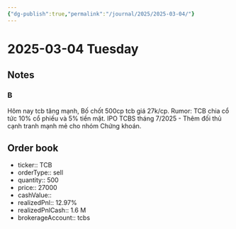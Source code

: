 ```yaml
---
{"dg-publish":true,"permalink":"/journal/2025/2025-03-04/"}
---
```


# 2025-03-04 Tuesday

## Notes

### B

Hôm nay tcb tăng mạnh, Bố chốt 500cp tcb giá 27k/cp.
Rumor: TCB chia cổ tức 10% cổ phiếu và 5% tiền mặt.
IPO TCBS tháng 7/2025 - Thêm đối thủ cạnh tranh mạnh mẻ cho nhóm Chứng khoán.

## Order book

- ticker:: TCB
- orderType:: sell
- quantity:: 500
- price:: 27000
- cashValue::
- realizedPnl:: 12.97%
- realizedPnlCash:: 1.6 M
- brokerageAccount:: tcbs
